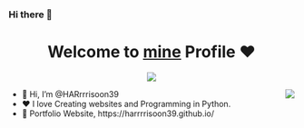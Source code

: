 ### Hi there 👋

<p align="center">
  <h1 align="center">Welcome to <a href="https://harrrrisoon39.github.io/">mine</a> Profile ❤️</h1>
</p>
<p align="center">
  <a align="center" href="https://github.com/DenverCoder1/readme-typing-svg"><img src="https://readme-typing-svg.herokuapp.com?&font=IBM+Plex+Sans&color=F72EE2&size=25&lines=Welcome+to+my+GitHub+Profile!;" /></a>
</p>
<!-- <p>I am a Developer</p> -->
<!-- <img align="right" src="https://media.giphy.com/media/M9gbBd9nbDrOTu1Mqx/giphy.gif"> -->
<img align="right" src="https://media0.giphy.com/media/3oKIPnAiaMCws8nOsE/200w.webp?cid=ecf05e47papsfg60dpruna3s4172ppccc2tl9z79dtt23x7a&rid=200w.webp&ct=g">
<ul>
  <li>👋 Hi, I’m @HARrrrisoon39</li>
  <li>❤️ I love Creating websites and Programming in Python.</li>
  <li>🧐 Portfolio Website, https://harrrrisoon39.github.io/</li>
</ul>
